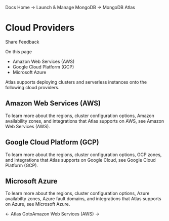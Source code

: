 Docs Home → Launch & Manage MongoDB → MongoDB Atlas

# Cloud Providers

Share Feedback

On this page

  * Amazon Web Services (AWS)
  * Google Cloud Platform (GCP)
  * Microsoft Azure

Atlas supports deploying clusters and serverless instances onto the following
cloud providers.

## Amazon Web Services (AWS)

To learn more about the regions, cluster configuration options, Amazon
availability zones, and integrations that Atlas supports on AWS, see Amazon
Web Services (AWS).

## Google Cloud Platform (GCP)

To learn more about the regions, cluster configuration options, GCP zones, and
integrations that Atlas supports on Google Cloud, see Google Cloud Platform
(GCP).

## Microsoft Azure

To learn more about the regions, cluster configuration options, Azure
availabilty zones, Azure fault domains, and integrations that Atlas supports
on Azure, see Microsoft Azure.

← Atlas GotoAmazon Web Services (AWS) →

